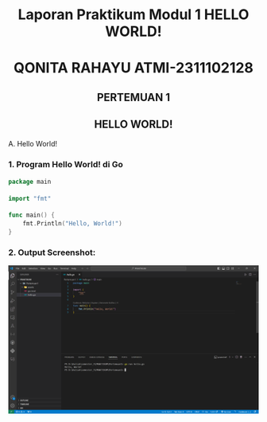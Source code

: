 # <h1 align="center">Laporan Praktikum Modul 1 HELLO WORLD!</h1>


<h1 align="center">QONITA RAHAYU ATMI-2311102128</h1>

<h2 align="center">PERTEMUAN 1</h2>
<h2 align="center">HELLO WORLD!</h2>

A. Hello World!

### 1. Program Hello World! di Go

```go
package main

import "fmt"

func main() {
    fmt.Println("Hello, World!")
}
```

### 2. Output Screenshot:

![hello world!](assets/hello_world.png)
```